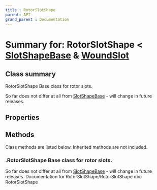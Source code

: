 ```yaml
---
title : RotorSlotShape
parent: API
grand_parent : Documentation
---
```

# Summary for: **RotorSlotShape**  < [SlotShapeBase](SlotShapeBase.html) & [WoundSlot](WoundSlot.html)

## Class summary

RotorSlotShape Base class for rotor slots.

So far does not differ at all from [SlotShapeBase](SlotShapeBase.html) - will change in
future releases.

## Properties


## Methods

Class methods are listed below. Inherited methods are not included.

### .**RotorSlotShape** Base class for rotor slots.

So far does not differ at all from [SlotShapeBase](SlotShapeBase.html) - will change in
future releases.
Documentation for RotorSlotShape/RotorSlotShape
doc RotorSlotShape


